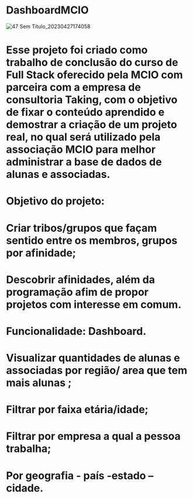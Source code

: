 
# DashboardMCIO

![47 Sem Título_20230427174058](https://user-images.githubusercontent.com/105310968/234986092-03ae117d-06fa-4e64-a99b-efdb1f809d96.png)

# Esse projeto foi criado como trabalho de conclusão do curso de Full Stack oferecido pela MCIO com parceira com a empresa de consultoria Taking, com o objetivo de fixar o conteúdo aprendido e demostrar a criação de um projeto real, no qual será utilizado pela associação MCIO para melhor administrar a base de dados de alunas e associadas.

# Objetivo do projeto: 

# Criar tribos/grupos que façam sentido entre os membros, grupos por afinidade; 

# Descobrir afinidades, além da programação afim de propor projetos com interesse em comum. 

# Funcionalidade: Dashboard. 

# Visualizar quantidades de alunas e associadas por região/ area que tem mais alunas ;		 

# Filtrar por faixa etária/idade; 

# Filtrar por empresa a qual a pessoa trabalha; 

# Por geografia - país -estado – cidade.	 
